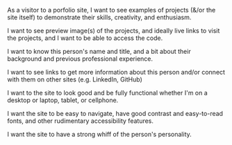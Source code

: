 As a visitor to a porfolio site, I want to see examples of projects (&/or the site itself) to demonstrate their skills, creativity, and enthusiasm.

I want to see preview image(s) of the projects, and ideally live links to visit the projects, and I want to be able to access the code.

I want to know this person's name and title, and a bit about their background and previous professional experience.

I want to see links to get more information about this person and/or connect with them on other sites (e.g. LinkedIn, GitHub)

I want to the site to look good and be fully functional whether I'm on a desktop or laptop, tablet, or cellphone.

I want the site to be easy to navigate, have good contrast and easy-to-read fonts, and other rudimentary accessibility features.

I want the site to have a strong whiff of the person's personality. 



